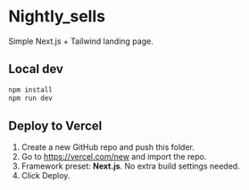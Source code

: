 # Nightly_sells
Simple Next.js + Tailwind landing page.

## Local dev
```bash
npm install
npm run dev
```

## Deploy to Vercel
1. Create a new GitHub repo and push this folder.
2. Go to https://vercel.com/new and import the repo.
3. Framework preset: **Next.js**. No extra build settings needed.
4. Click Deploy.
